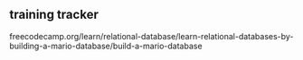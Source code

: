 ## training tracker
freecodecamp.org/learn/relational-database/learn-relational-databases-by-building-a-mario-database/build-a-mario-database 